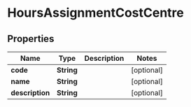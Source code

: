 

# HoursAssignmentCostCentre

## Properties

Name | Type | Description | Notes
------------ | ------------- | ------------- | -------------
**code** | **String** |  |  [optional]
**name** | **String** |  |  [optional]
**description** | **String** |  |  [optional]



